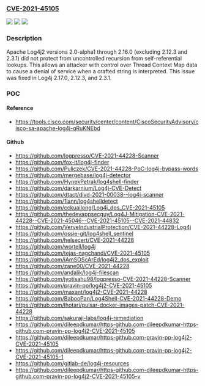 ### [CVE-2021-45105](https://cve.mitre.org/cgi-bin/cvename.cgi?name=CVE-2021-45105)
![](https://img.shields.io/static/v1?label=Product&message=Apache%20Log4j2&color=blue)
![](https://img.shields.io/static/v1?label=Version&message=log4j-core%3C%202.17.0%20&color=brighgreen)
![](https://img.shields.io/static/v1?label=Vulnerability&message=CWE-674%3A%20Uncontrolled%20Recursion&color=brighgreen)

### Description

Apache Log4j2 versions 2.0-alpha1 through 2.16.0 (excluding 2.12.3 and 2.3.1) did not protect from uncontrolled recursion from self-referential lookups. This allows an attacker with control over Thread Context Map data to cause a denial of service when a crafted string is interpreted. This issue was fixed in Log4j 2.17.0, 2.12.3, and 2.3.1.

### POC

#### Reference
- https://tools.cisco.com/security/center/content/CiscoSecurityAdvisory/cisco-sa-apache-log4j-qRuKNEbd

#### Github
- https://github.com/logpresso/CVE-2021-44228-Scanner
- https://github.com/fox-it/log4j-finder
- https://github.com/Puliczek/CVE-2021-44228-PoC-log4j-bypass-words
- https://github.com/mergebase/log4j-detector
- https://github.com/HynekPetrak/log4shell-finder
- https://github.com/darkarnium/Log4j-CVE-Detect
- https://github.com/dtact/divd-2021-00038--log4j-scanner
- https://github.com/1lann/log4shelldetect
- https://github.com/cckuailong/Log4j_dos_CVE-2021-45105
- https://github.com/thedevappsecguy/Log4J-Mitigation-CVE-2021-44228--CVE-2021-45046--CVE-2021-45105--CVE-2021-44832
- https://github.com/VerveIndustrialProtection/CVE-2021-44228-Log4j
- https://github.com/ossie-git/log4shell_sentinel
- https://github.com/helsecert/CVE-2021-44228
- https://github.com/wortell/log4j
- https://github.com/tejas-nagchandi/CVE-2021-45105
- https://github.com/iAmSOScArEd/log4j2_dos_exploit
- https://github.com/zane00/CVE-2021-44228
- https://github.com/andalik/log4j-filescan
- https://github.com/jyotisahu98/logpresso-CVE-2021-44228-Scanner
- https://github.com/pravin-pp/log4j2-CVE-2021-45105
- https://github.com/maxant/log4j2-CVE-2021-44228
- https://github.com/BabooPan/Log4Shell-CVE-2021-44228-Demo
- https://github.com/lhotari/pulsar-docker-images-patch-CVE-2021-44228
- https://github.com/sakuraji-labs/log4j-remediation
- https://github.com/dileepdkumar/https-github.com-dileepdkumar-https-github.com-pravin-pp-log4j2-CVE-2021-45105
- https://github.com/dileepdkumar/https-github.com-pravin-pp-log4j2-CVE-2021-45105
- https://github.com/dileepdkumar/https-github.com-pravin-pp-log4j2-CVE-2021-45105-1
- https://github.com/gitlab-de/log4j-resources
- https://github.com/dileepdkumar/https-github.com-dileepdkumar-https-github.com-pravin-pp-log4j2-CVE-2021-45105-v

